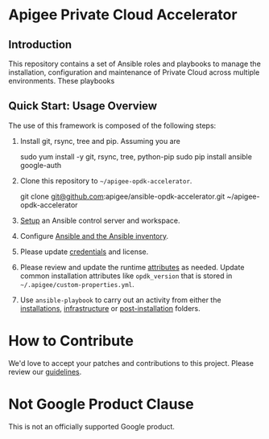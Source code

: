 # Apigee Private Cloud Accelerator

## Introduction
This repository contains a set of Ansible roles and playbooks to manage the installation, 
configuration and maintenance of Private Cloud across multiple environments. These playbooks 

## Quick Start: Usage Overview
The use of this framework is composed of the following steps:

1. Install git, rsync, tree and pip. Assuming you are 


    sudo yum install -y git, rsync, tree, python-pip
    sudo pip install ansible google-auth

1. Clone this repository to `~/apigee-opdk-accelerator`.


    git clone git@github.com:apigee/ansible-opdk-accelerator.git ~/apigee-opdk-accelerator
    
1. [Setup](setup#usage-instructions) an Ansible control server and workspace.
1. Configure [Ansible and the Ansible inventory](README-ansible-configuration.md).
1. Please update [credentials](README-credentials.md) and license.  
1. Please review and update the runtime [attributes](README-runtime-attributes.md) as needed. Update common installation 
attributes like `opdk_version` that is stored in `~/.apigee/custom-properties.yml`.
1. Use `ansible-playbook` to carry out an activity from either the [installations](installations), [infrastructure](infrastructure) or [post-installation](post-installation) folders.

<!-- BEGIN Google How To Contribute -->
# How to Contribute

We'd love to accept your patches and contributions to this project. Please review our [guidelines](CONTRIBUTING.md).
<!-- END Google How To Contribute -->
<!-- BEGIN Google Required Disclaimer -->

# Not Google Product Clause

This is not an officially supported Google product.
<!-- END Google Required Disclaimer -->
